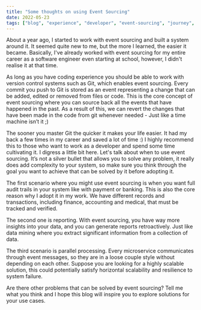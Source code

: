 ```yaml
---
title: "Some thoughts on using Event Sourcing" 
date: 2022-05-23
tags: ["blog", "experience", "developer", "event-sourcing", "journey", "architecture"]
---
```


About a year ago, I started to work with event sourcing and built a system around it. It seemed quite new to me, but the more I learned, the easier it became. Basically, I've already worked with event sourcing for my entire career as a software engineer even starting at school, however, I didn't realise it at that time.

As long as you have coding experience you should be able to work with version control systems such as Git, which enables event sourcing. Every commit you push to Git is stored as an event representing a change that can be added, edited or removed from files or code. This is the core concept of event sourcing where you can source back all the events that have happened in the past. As a result of this, we can revert the changes that have been made in the code from git whenever needed - Just like a time machine isn’t it ;)

The sooner you master Git the quicker it makes your life easier. It had my back a few times in my career and saved a lot of time :) I highly recommend this to those who want to work as a developer and spend some time cultivating it. I digress a little bit here. Let's talk about when to use event sourcing. It’s not a silver bullet that allows you to solve any problem, it really does add complexity to your system, so make sure you think through the goal you want to achieve that can be solved by it before adopting it.

The first scenario where you might use event sourcing is when you want full audit trails in your system like with payment or banking. This is also the core reason why I adopt it in my work. We have different records and transactions, including finance, accounting and medical, that must be tracked and verified.

The second one is reporting. With event sourcing, you have way more insights into your data, and you can generate reports retroactively. Just like data mining where you extract significant information from a collection of data.

The third scenario is parallel processing. Every microservice communicates through event messages, so they are in a loose couple style without depending on each other. Suppose you are looking for a highly scalable solution, this could potentially satisfy horizontal scalability and resilience to system failure.

Are there other problems that can be solved by event sourcing? Tell me what you think and I hope this blog will inspire you to explore solutions for your use cases.